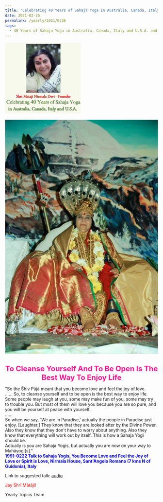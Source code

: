 ```yaml
---
title: 'Celebrating 40 Years of Sahaja Yoga in Australia, Canada, Italy and U.S.A. and its Culture, Post 8'
date: 2021-02-26
permalink: /yearly/2021/0226
tags:
  - 40 Years of Sahaja Yoga in Australia, Canada, Italy and U.S.A. and its Culture
---
```


<div style="text-align: left"><img src="/images/Celebrating40YearsSahajaYoga.png" width="250" /></div><br>

<div style="text-align: center"><img src="/images/image634.png" /></div>

<br>
<p style="color:DeepPink; text-align:center">
<font size="+2"><b>To Cleanse Yourself And To Be Open Is The Best Way To Enjoy Life</b><br></font>
</p>

<p>
"So the Śhiv Pūjā meant that you become love and feel the joy of love.<br>
......
So, to cleanse yourself and to be open is the best way to enjoy life. Some people may laugh at you, some may make fun of you, some may try to trouble you. But most of them will love you because you are so pure, and you will be yourself at peace with yourself.<br>
......<br>
So when we say, `We are in Paradise,' actually the people in Paradise just enjoy. [Laughter.] They know that they are looked after by the Divine Power. Also they know that they don't have to worry about anything. Also they know that everything will work out by itself. This is how a Sahaja Yogi should be.<br>
Actually is you are Sahaja Yogis, but actually you are now on your way to Mahāyogi[s]."<br>
<font color="blue"><b>1991-0222 Talk to Sahaja Yogis, You Become Love and Feel the Joy of Love or Spirit is Love, Nirmala House, Sant'Angelo Romano (7 kms N of Guidonia), Italy</b></font><br>
</p>

Link to suggested talk: <a href="https://soundcloud.com/nirmala-vidya-portal/1991-0222-divine-love-opt-rome"> audio</a><br>

<p style="color:red;">Jay Śhrī Mātājī!<br></p>

Yearly Topics Team